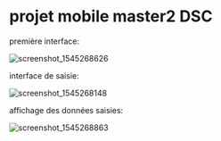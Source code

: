 # projet mobile master2 DSC 

première interface:

![screenshot_1545268626](https://user-images.githubusercontent.com/45634193/50258308-5dfe4700-03ff-11e9-8b81-0bfe3dee2683.png)

interface de saisie:

![screenshot_1545268148](https://user-images.githubusercontent.com/45634193/50258304-5dfe4700-03ff-11e9-8885-d53553eea36e.png)

affichage des données saisies:

![screenshot_1545268863](https://user-images.githubusercontent.com/45634193/50258303-5d65b080-03ff-11e9-9c9d-d2196e193d6c.png)
